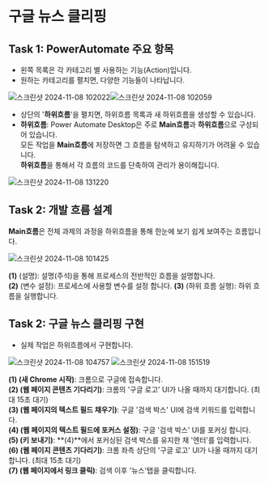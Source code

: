 # 구글 뉴스 클리핑

## Task 1: PowerAutomate 주요 항목

- 왼쪽 목록은 각 카테고리 별 사용하는 기능(Action)입니다.
- 원하는 카테고리를 펼치면, 다양한 기능들이 나타납니다.

![스크린샷 2024-11-08 102022](https://github.com/user-attachments/assets/85f81b55-6fe8-40b1-8c25-ef2451ae3183)![스크린샷 2024-11-08 102059](https://github.com/user-attachments/assets/d9e909ad-93fa-4878-afc3-10ae1ebc290f)

- 상단의 '**하위흐름**'을 펼치면, 하위흐름 목록과 새 하위흐름을 생성할 수 있습니다.
- **하위흐름**: Power Automate Desktop은 주로 **Main흐름**과 **하위흐름**으로 구성되어 있습니다.
  <br>모든 작업을 **Main흐름**에 저장하면 그 흐름을 탐색하고 유지하기가 어려울 수 있습니다.
  <br>**하위흐름**을 통해서 각 흐름의 코드를 단축하여 관리가 용이해집니다.

![스크린샷 2024-11-08 131220](https://github.com/user-attachments/assets/b5543417-1310-42c9-8810-4ac0e51b2778)

## Task 2: 개발 흐름 설계

**Main흐름**은 전체 과제의 과정을 하위흐름을 통해 한눈에 보기 쉽게 보여주는 흐름입니다.

![스크린샷 2024-11-08 101425](https://github.com/user-attachments/assets/f3003a6c-32c1-4c47-8732-f167bf6e6215)

**(1)** (설명): 설명(주석)을 통해 프로세스의 전반적인 흐름을 설명합니다.  
**(2)** (변수 설정): 프로세스에 사용할 변수를 설정 합니다. 
**(3)** (하위 흐름 실행): 하위 흐름을 실행합니다. 

## Task 2: 구글 뉴스 클리핑 구현

- 실제 작업은 하위흐름에서 구현합니다.

![스크린샷 2024-11-08 104757](https://github.com/user-attachments/assets/0669f597-0fd8-4478-8b59-2a33afc4f2bf)
![스크린샷 2024-11-08 151519](https://github.com/user-attachments/assets/398e42db-bf7c-4d73-abc7-f745ac1cf5db)

**(1) (새 Chrome 시작)**: 크롬으로 구글에 접속합니다.<br>
**(2) (웹 페이지 콘텐츠 기다리기)**: 크롬의 '구글 로고' UI가 나올 때까지 대기합니다. (최대 15초 대기)<br>
**(3) (웹 페이지의 텍스트 필드 채우기)**: 구글 '검색 박스' UI에 검색 키워드를 입력합니다.<br>
**(4) (웹 페이지의 텍스트 필드에 포커스 설정)**: 구글 '검색 박스' UI를 포커싱 합니다.<br>
**(5) (키 보내기)**: **(4)**에서 포커싱된 검색 박스를 유지한 채 '엔터'를 입력합니다.<br>
**(6) (웹 페이지 콘텐츠 기다리기)**: 크롬 좌측 상단의 '구글 로고' UI가 나올 때까지 대기합니다. (최대 15초 대기)<br>
**(7) (웹 페이지에서 링크 클릭)**: 검색 이후 '뉴스'탭을 클릭합니다.<br>
